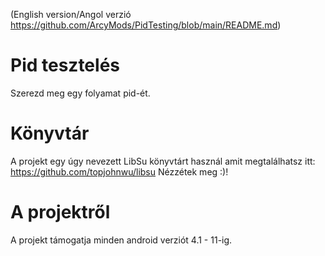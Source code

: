 (English version/Angol verzió https://github.com/ArcyMods/PidTesting/blob/main/README.md) 

# Pid tesztelés
Szerezd meg egy folyamat pid-ét.

# Könyvtár
A projekt egy úgy nevezett LibSu könyvtárt használ amit megtalálhatsz itt: https://github.com/topjohnwu/libsu
Nézzétek meg :)!

# A projektről
A projekt támogatja minden android verziót 4.1 - 11-ig.
